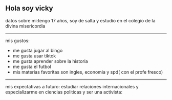 ## Hola soy vicky 

datos sobre mi:tengo 17 años, soy de salta y estudio en el colegio de la divina misericordia

---

mis gustos:
- me gusta jugar al bingo
- me gusta usar tiktok
- me gusta aprender sobre la historia
- me gusta el futbol
- mis materias favoritas son ingles, economia y spd( con el profe fresco)

---

mis expectativas a futuro:
estudiar relaciones internacionales y especializarme en ciencias politicas y ser una activista: 




